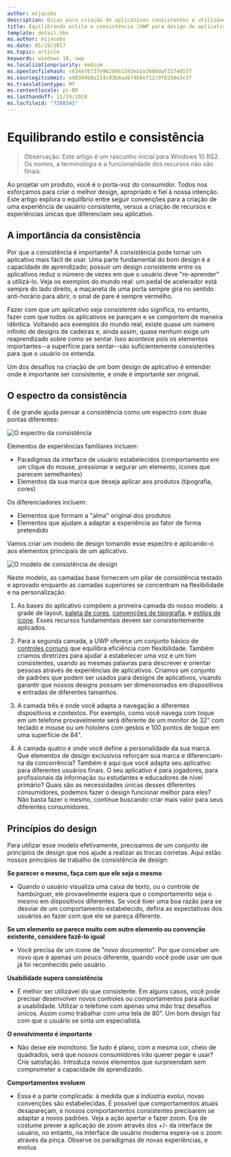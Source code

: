 ```yaml
---
author: mijacobs
description: Dicas para criação de aplicativos consistentes e utilizáveis, que também demonstram originalidade e criatividade.
title: Equilibrando estilo e consistência (UWP para design de aplicativo)
template: detail.hbs
ms.author: mijacobs
ms.date: 05/19/2017
ms.topic: article
keywords: windows 10, uwp
ms.localizationpriority: medium
ms.openlocfilehash: c6344f6737e9628961393eb1e3080daf31740537
ms.sourcegitcommit: ed0304b8a214c03b8aab74b8ef12c9f82b8e3c5f
ms.translationtype: MT
ms.contentlocale: pt-BR
ms.lasthandoff: 11/19/2018
ms.locfileid: "7288341"
---
```

# <a name="balancing-style-and-consistency"></a>Equilibrando estilo e consistência

 

> Observação: Este artigo é um rascunho inicial para Windows 10 RS2. Os nomes, a terminologia e a funcionalidade dos recursos não são finais.

Ao projetar um produto, você é o porta-voz do consumidor. Todos nos esforçamos para criar o melhor design, apropriado e fiel à nossa intenção. Este artigo explora o equilíbrio entre seguir convenções para a criação de uma experiência de usuário consistente, versus a criação de recursos e experiências únicas que diferenciam seu aplicativo. 

 
## <a name="the-importance-of-consistency"></a>A importância da consistência
Por que a consistência é importante? A consistência pode tornar um aplicativo mais fácil de usar. Uma parte fundamental do bom design é a capacidade de aprendizado; possuir um design consistente entre os aplicativos reduz o número de vezes em que o usuário deve "re-aprender" a utilizá-lo. Veja os exemplos do mundo real: um pedal de acelerador está sempre do lado direito, a maçaneta de uma porta sempre gira no sentido anti-horário para abrir, o sinal de pare é sempre vermelho. 

Fazer com que um aplicativo seja consistente não significa, no entanto, fazer com que todos os aplicativos se pareçam e se comportem de maneira idêntica. Voltando aos exemplos do mundo real, existe quase um número infinito de designs de cadeiras e, ainda assim, quase nenhum exige um reaprendizado sobre como se sentar. Isso acontece pois os elementos importantes--a superfície para sentar--são suficientemente consistentes para que o usuário os entenda. 

Um dos desafios na criação de um bom design de aplicativo é entender onde é importante ser consistente, e onde é importante ser original. 

## <a name="the-consistency-spectrum"></a>O espectro da consistência
 É de grande ajuda pensar a consistência como um espectro com duas pontas diferentes:


![O espectro da consistência](images/consistency/consistency-spectrum.png)

Elementos de experiências familiares incluem:
-   Paradigmas da interface de usuário estabelecidos (comportamento em um clique do mouse, pressionar e segurar um elemento, ícones que parecem semelhantes)
-   Elementos da sua marca que deseja aplicar aos produtos (tipografia, cores)

Os diferenciadores incluem:
-   Elementos que formam a "alma" original dos produtos
-   Elementos que ajudam a adaptar a experiência ao fator de forma pretendido

Vamos criar um modelo de design tomando esse espectro e aplicando-o aos elementos principais de um aplicativo. 

![O modelo de consistência de design](images/consistency/design-consistency-model.png)

Neste modelo, as camadas base fornecem um pilar de consistência testado e aprovado enquanto as camadas superiores se concentram na flexibilidade e na personalização.  

1. As bases do aplicativo compõem a primeira camada do nosso modelo: a grade de layout, [paleta de cores](color.md), [convenções de tipografia](typography.md), e [estilos de ícone](icons.md). Esses recursos fundamentais devem ser consistentemente aplicados. 

2. Para a segunda camada, a UWP oferece um conjunto básico de [controles comuns](../controls-and-patterns/index.md) que equilibra eficiência com flexibilidade. Também criamos diretrizes para ajudar a estabelecer uma voz e um tom consistentes, usando as mesmas palavras para descrever e orientar pessoas através de experiências de aplicativos. Criamos um conjunto de padrões que podem ser usados para designs de aplicativos, visando garantir que nossos designs possam ser dimensionados em dispositivos e entradas de diferentes tamanhos. 
3. A camada três é onde você adapta a navegação a diferentes dispositivos e contextos. Por exemplo, como você navega com toque em um telefone provavelmente será diferente de um monitor de 32" com teclado e mouse ou um hololens com gestos e 100 pontos de toque em uma superfície de 84".
4. A camada quatro é onde você define a personalidade da sua marca. Que elementos de design exclusivos reforçam sua marca e diferenciam-na da concorrência? Também é aqui que você adapta seu aplicativo para diferentes usuários finais. O seu aplicativo é para jogadores, para profissionais da informação ou estudantes e educadores de nível primário? Quais são as necessidades únicas desses diferentes consumidores, podemos fazer o design funcionar melhor para eles? Não basta fazer o mesmo, continue buscando criar mais valor para seus diferentes consumidores.  


## <a name="design-principles"></a>Princípios do design
Para utilizar esse modelo efetivamente, precisamos de um conjunto de princípios de design que nos ajude a realizar as trocas corretas. Aqui estão nossos princípios de trabalho de consistência de design:

**Se parecer o mesmo, faça com que ele seja o mesmo**
-   Quando o usuário visualiza uma caixa de texto, ou o controle de hambúrguer, ele provavelmente espera que o comportamento seja o mesmo em dispositivos diferentes. Se você tiver uma boa razão para se desviar de um comportamento estabelecido, defina as expectativas dos usuários ao fazer com que ele se pareça diferente.

**Se um elemento se parece muito com outro elemento ou convenção existente, considere fazê-lo igual**
-   Você precisa de um ícone de "novo documento". Por que conceber um novo que é apenas um pouco diferente, quando você pode usar um que já foi reconhecido pelo usuário.

**Usabilidade supera consistência**
-   É melhor ser utilizável do que consistente. Em alguns casos, você pode precisar desenvolver novos controles ou comportamentos para auxiliar a usabilidade. Utilizar o telefone com apenas uma mão traz desafios únicos. Assim como trabalhar com uma tela de 80". Um bom design faz com que o usuário se sinta um especialista. 

**O envolvimento é importante**
-   Não deixe ele monótono. Se tudo é plano, com a mesma cor, cheio de quadrados, será que nossos consumidores irão querer pegar e usar? Crie satisfação. Introduza novos elementos que surpreendam sem comprometer a capacidade de aprendizado. 

**Comportamentos evoluem**
-   Essa é a parte complicada: à medida que a indústria evolui, novas convenções são estabelecidas. É possível que comportamentos atuais desapareçam, e nossos comportamentos consistentes precisarem se adaptar a novos padrões. Veja a ação apertar e fazer zoom. Era de costume prever a aplicação de zoom através dos +/- da interface de usuário, no entanto, na interface de usuário moderna espera-se o zoom através da pinça. Observe os paradigmas de novas experiências, e evolua. 
